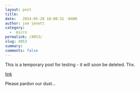 ```yaml
---
layout: post
title:  
date:   2024-05-28 10:00:31 -0400
author: joe jenett
category:
  -  micro
permalink: /4053/
slug: 4053
summary: 
comments: false
---
```

This is a temporary post for testing - it will soon be deleted. Thx.

<a href="https://iwebthings.joejenett.com/a-simple-rgb-color-guessing-game/">link</a>

Please pardon our dust...



